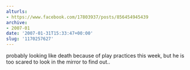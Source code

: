 ```yaml
---
alturls:
- https://www.facebook.com/17803937/posts/856454945439
archive:
- 2007-01
date: '2007-01-31T15:33:47+00:00'
slug: '1170257627'
---
```


probably looking like death because of play practices this week, but he is too scared to look in the mirror to find out..

